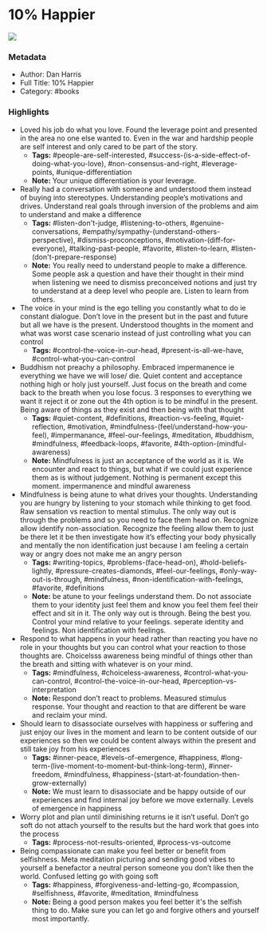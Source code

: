 # 10% Happier

![](https://readwise-assets.s3.amazonaws.com/static/images/default-book-icon-8.18caceaece2b.png)

### Metadata

- Author: Dan Harris
- Full Title: 10% Happier
- Category: #books

### Highlights

- Loved his job do what you love. Found the leverage point and presented in the area no one else wanted to. Even in the war and hardship people are self interest and only cared to be part of the story.
    - **Tags:** #people-are-self-interested, #success-(is-a-side-effect-of-doing-what-you-love), #non-consensus-and-right, #leverage-points, #unique-differentiation
    - **Note:** Your unique differentiation is your leverage.
- Really had a conversation with someone and understood them instead of buying into stereotypes. Understanding people’s motivations and drives. Understand real goals through inversion of the problems and aim to understand and make a difference
    - **Tags:** #listen-don't-judge, #listening-to-others, #genuine-conversations, #empathy/sympathy-(understand-others-perspective), #dismiss-proconceptions, #motivation-(diff-for-everyone), #talking-past-people, #favorite, #listen-to-learn, #listen-(don't-prepare-response)
    - **Note:** You really need to understand people to make a difference. Some people ask a question and have their thought in their mind when listening we need to dismiss preconceived notions and just try to understand at a deep level who people are.
      Listen to learn from others.
- The voice in your mind is the ego telling you constantly what to do ie constant dialogue. Don’t love in the present but in the past and future but all we have is the present. Understood thoughts in the moment and what was worst case scenario instead of just controlling what you can control
    - **Tags:** #control-the-voice-in-our-head, #present-is-all-we-have, #control-what-you-can-control
- Buddhism not preachy a philosophy. Embraced impermanence ie everything we have we will lose/ die. Quiet content and acceptance nothing high or holy just yourself. Just focus on the breath and come back to the breath when you lose focus. 3 responses to everything we want it reject it or zone out the 4th option is to be mindful in the present. Being aware of things as they exist and then being with that thought
    - **Tags:** #quiet-content, #definitions, #reaction-vs-feeling, #quiet-reflection, #motivation, #mindfulness-(feel/understand-how-you-feel), #impermanance, #feel-our-feelings, #meditation, #buddhism, #mindfulness, #feedback-loops, #favorite, #4th-option-(mindful-awareness)
    - **Note:** Mindfulness is just an acceptance of the world as it is. We encounter and react to things, but what if we could just experience them as is without judgement. Nothing is permanent except this moment.
      impermanence and mindful awareness
- Mindfulness is being atune to what drives your thoughts. Understanding you are hungry by listening to your stomach while thinking to get food. Raw sensation vs reaction to mental stimulus. The only way out is through the problems and so you need to face them head on. Recognize allow identify non-association. Recognize the feeling allow them to just be there let it be then investigate how it’s effecting your body physically and mentally the non identification just because I am feeling a certain way or angry does not make me an angry person
    - **Tags:** #writing-topics, #problems-(face-head-on), #hold-beliefs-lightly, #pressure-creates-diamonds, #feel-our-feelings, #only-way-out-is-through, #mindfulness, #non-identification-with-feelings, #favorite, #definitions
    - **Note:** be atune to your feelings understand them. Do not associate them to your identity just feel them and know you feel them feel their effect and sit in it. The only way out is through. Being the best you. Control your mind relative to your feelings.
      seperate identity and feelings.
      Non identification with feelings.
- Respond to what happens in your head rather than reacting you have no role in your thoughts but you can control what your reaction to those thoughts are. Choicelsss awareness being mindful of things other than the breath and sitting with whatever is on your mind.
    - **Tags:** #mindfulness, #choiceless-awareness, #control-what-you-can-control, #control-the-voice-in-our-head, #perception-vs-interpretation
    - **Note:** Respond don’t react to problems. Measured stimulus response. Your thought and reaction to that are different be ware and reclaim your mind.
- Should learn to disassociate ourselves with happiness or suffering and just enjoy our lives in the moment and learn to be content outside of our experiences so then we could be content always within the present and still take joy from his experiences
    - **Tags:** #inner-peace, #levels-of-emergence, #happiness, #long-term-(live-moment-to-moment-but-think-long-term), #inner-freedom, #mindfulness, #happiness-(start-at-foundation-then-grow-externally)
    - **Note:** We must learn to disassociate and be happy outside of our experiences and find internal joy before we move externally. Levels of emergence in happiness
- Worry plot and plan until diminishing returns ie it isn’t useful. Don’t go soft do not attach yourself to the results but the hard work that goes into the process
    - **Tags:** #process-not-results-oriented, #process-vs-outcome
- Being compassionate can make you feel better or benefit from selfishness. Meta meditation picturing and sending good vibes to yourself a benefactor a neutral person someone you don’t like then the world. Confused letting go with going soft
    - **Tags:** #happiness, #forgiveness-and-letting-go, #compassion, #selfishness, #favorite, #meditation, #mindfulness
    - **Note:** Being a good person makes you feel better it's the selfish thing to do. Make sure you can let go and forgive others and yourself most importantly.
